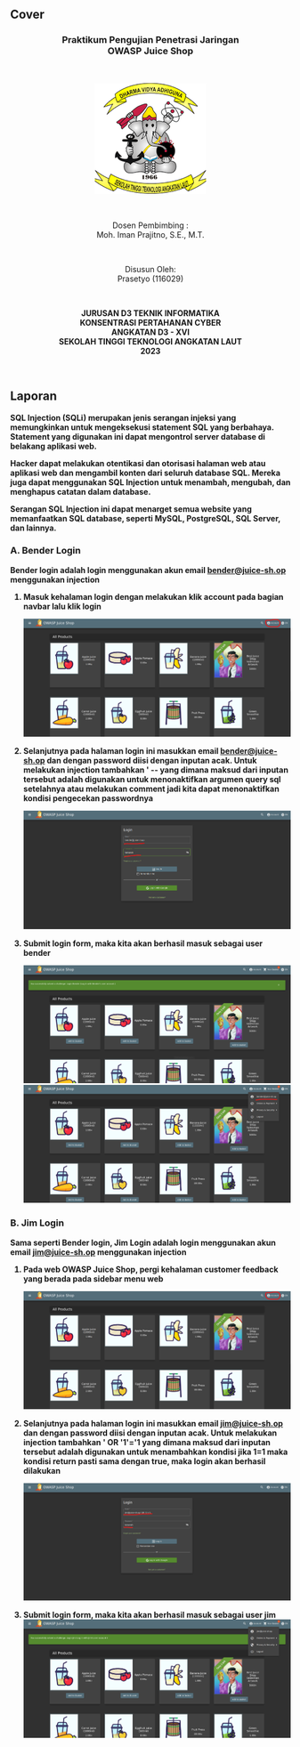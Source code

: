 ## Cover

<h3 align="center">
    <b>Praktikum Pengujian Penetrasi Jaringan</b><br>
    OWASP Juice Shop<br>
     
</h3>
<br>
<p align="center">
  <img src="../../public/logo_sttal.png" alt="Logo STTAL" width="200">
</p>
<br>
<p align="center">
    Dosen Pembimbing :<br>
    Moh. Iman Prajitno, S.E., M.T.
</p>
<br>
<p align="center">
    Disusun Oleh:<br>
    Prasetyo (116029)
</p>
<br>
<p align="center">
    <b>
        JURUSAN D3 TEKNIK INFORMATIKA <br>
        KONSENTRASI PERTAHANAN CYBER <br>
        ANGKATAN D3 - XVI <br> 
        SEKOLAH TINGGI TEKNOLOGI ANGKATAN LAUT <br>
        2023
    </br>
</p>
<br>

## Laporan

SQL Injection (SQLi) merupakan jenis serangan injeksi yang memungkinkan untuk mengeksekusi statement SQL yang berbahaya. Statement yang digunakan ini dapat mengontrol server database di belakang aplikasi web.

Hacker dapat melakukan otentikasi dan otorisasi halaman web atau aplikasi web dan mengambil konten dari seluruh database SQL. Mereka juga dapat menggunakan SQL Injection untuk menambah, mengubah, dan menghapus catatan dalam database.

Serangan SQL Injection ini dapat menarget semua website yang memanfaatkan SQL database, seperti MySQL, PostgreSQL, SQL Server, dan lainnya.

### A. Bender Login

Bender login adalah login menggunakan akun email bender@juice-sh.op menggunakan injection

1. Masuk kehalaman login dengan melakukan klik account pada bagian navbar lalu klik login

    ![Screenshot](images/1.png)

2. Selanjutnya pada halaman login ini masukkan email bender@juice-sh.op dan dengan password diisi dengan inputan acak. Untuk melakukan injection tambahkan ' -- yang dimana maksud dari inputan tersebut adalah digunakan untuk menonaktifkan argumen query sql setelahnya atau melakukan comment jadi kita dapat menonaktifkan kondisi pengecekan passwordnya

    ![Screenshot](images/2.png)

3. Submit login form, maka kita akan berhasil masuk sebagai user bender

    ![Screenshot](images/3.png)
    ![Screenshot](images/4.png)


### B. Jim Login

Sama seperti Bender login, Jim Login adalah login menggunakan akun email jim@juice-sh.op menggunakan injection

1. Pada web OWASP Juice Shop, pergi kehalaman customer feedback yang berada pada sidebar menu web

    ![Screenshot](images/1.png)

2. Selanjutnya pada halaman login ini masukkan email jim@juice-sh.op dan dengan password diisi dengan inputan acak. Untuk melakukan injection tambahkan ' OR '1'='1 yang dimana maksud dari inputan tersebut adalah digunakan untuk menambahkan kondisi jika 1=1 maka kondisi return pasti sama dengan true, maka login akan berhasil dilakukan

    ![Screenshot](images/5.png)

3. Submit login form, maka kita akan berhasil masuk sebagai user jim
    ![Screenshot](images/6.png)

